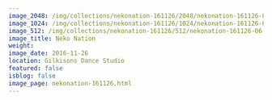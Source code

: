 ```yaml
---
image_2048: /img/collections/nekonation-161126/2048/nekonation-161126-06.jpg
image_1024: /img/collections/nekonation-161126/1024/nekonation-161126-06.jpg
image_512: /img/collections/nekonation-161126/512/nekonation-161126-06.jpg
image_title: Neko Nation
weight: 
image_date: 2016-11-26
location: Gilkisons Dance Studio
featured: false
isblog: false
image_page: nekonation-161126.html
---
```

